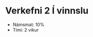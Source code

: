 # Verkefni 2 **Í vinnslu**
- Námsmat: 10%
- Tími: 2 vikur

<!--
## Gerðu eftirfarandi verkefni (e. tutorials):

- Settu upp verklega með brauðbretti og íhlutum
- Svaraðu spurningum þar sem það á við.

1. [7-Segment Displays: Count Up Timer og Rolling Dice (sl. Temperature display)](http://www.circuitbasics.com/arduino-7-segment-display-tutorial/)

1. [Lesson 13: Stopwatch (4 digit 7-segment display)](https://github.com/GunnarThorunnarson/VESM2VT05BU/tree/master/PowerSupplyLearningKitforUNO/Lesson%2013%20Stopwatch)

1. [IR fjarstýringu með ir receiver](http://www.circuitbasics.com/arduino-ir-remote-receiver-tutorial/)

1. [LCD1602 (þarf að lóða)](https://www.arduino.cc/en/Tutorial/HelloWorld)

1. [Lesson 15: JOYSTICK](https://github.com/GunnarThorunnarson/VESM2VT05BU/tree/master/PowerSupplyLearningKitforUNO/Lesson%2015%20joystick/joystick_module)

1. [Stýripinni og ljósadíóður (nota eigin kóða)](https://github.com/GunnarThorunnarson/VESM2VT05BU/blob/master/verkefni/ljosadiodur.md) sjá [kóðalausn](https://create.arduino.cc/editor/gestskoli/f9733890-89c5-4498-a981-88bbdec3165b/preview) 

1. [Lesson 10: Thermistor (Power Supply sett) (notar LCD skjá)](https://github.com/GunnarThorunnarson/VESM2VT05BU/tree/master/PowerSupplyLearningKitforUNO/Lesson%2010%20Thermistor)

1. rökrás
   Sjá einnig Integrated Circuits: https://www.instructables.com/lesson/Integrated-Circuits-1/

1. [Shift register](https://learn.adafruit.com/adafruit-arduino-lesson-4-eight-leds/parts)


### Námsmat og skil
Gefið er heilt fyrir fullnægjandi lausn og svör, hálft ef ábótavant eða svör vanta.
Skilaðu á Innu vefslóð á Github wiki vefsíðu sem inniheldur:

- Myndbönd af virkni úr verklegum tilraunum.
- kóði. 
- Svör við spurningum.

-->

<!--

- Settu upp í TinkerCad 
1. TinkerCad tengla á lausnir (muna að hafa public).
2. [Skjámyndbandsupptöku](https://screencast-o-matic.com) af virkni í TinkerCad.

-->

